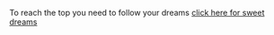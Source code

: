 To reach the top you need to follow your dreams
[click here for sweet dreams](https://www.youtube.com/watch?v=d3yYABGO0bs&pbjreload=10)
